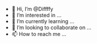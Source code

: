 - 👋 Hi, I’m @Diffffy
- 👀 I’m interested in ...
- 🌱 I’m currently learning ...
- 💞️ I’m looking to collaborate on ...
- 📫 How to reach me ...

<!---
Diffffy/Diffffy is a ✨ special ✨ repository because its `README.md` (this file) appears on your GitHub profile.
You can click the Preview link to take a look at your changes.
--->
